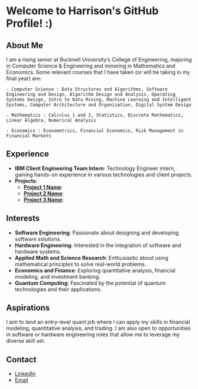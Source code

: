 # Welcome to Harrison's GitHub Profile! :)

## About Me
I am a rising senior at Bucknell University’s College of Engineering, majoring in Computer Science & Engineering and minoring in Mathematics and Economics. Some relevant courses that I have taken (or will be taking in my final year) are:

    - Computer Science : Data Structures and Algorithms, Software Engineering and Design, Algorithm Design and Analysis, Operating Systems Design, Intro to Data Mining, Machine Learning and Intelligent Systems, Computer Architecture and Organization, Digital System Design

    - Mathematics : Calculus 1 and 2, Statistics, Discrete Mathematics, Linear Algebra, Numerical Analysis

    - Economics : Econometrics, Financial Economics, Risk Management in Financial Markets

## Experience
- **IBM Client Engineering Team Intern**: Technology Engineer intern, gaining hands-on experience in various technologies and client projects.
- **Projects**:
  - **[Project 1 Name](link-to-project-repo)**: 
  - **[Project 2 Name](link-to-project-repo)**:
  - **[Project 3 Name](link-to-project-repo)**:

## Interests
- **Software Engineering**: Passionate about designing and developing software solutions.
- **Hardware Engineering**: Interested in the integration of software and hardware systems.
- **Applied Math and Science Research**: Enthusiastic about using mathematical principles to solve real-world problems.
- **Economics and Finance**: Exploring quantitative analysis, financial modeling, and investment banking.
- **Quantum Computing**: Fascinated by the potential of quantum technologies and their applications.

## Aspirations
I aim to land an entry-level quant job where I can apply my skills in financial modeling, quantitative analysis, and trading. I am also open to opportunities in software or hardware engineering roles that allow me to leverage my diverse skill set.

## Contact
- [LinkedIn](https://www.linkedin.com/in/harrison-halesworth-78b077248/)
- [Email](harrison.hal3sworth@gmail.com)

